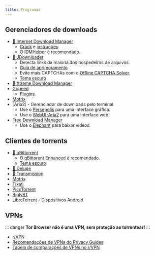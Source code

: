 ```yaml
---
title: Programas
---
```


## Gerenciadores de downloads

- [🌟 Internet Download Manager](https://www.internetdownloadmanager.com)
  - [Crack](https://cracksurl.com/internet-download-manager) e [instruções](https://rentry.org/installidm).
  - O [IDMHelper](https://github.com/unamer/IDMHelper) é recomendado.
- [🌟 JDownloader](https://jdownloader.org/jdownloader2)
  - Detecta links da maioria dos hospedeiros de arquivos.
  - [Guia de aprimoramento](https://lemmy.world/post/3098414)
  - Evite mais CAPTCHAs com o
    [Offline CAPTCHA Solver](https://github.com/cracker0dks/CaptchaSolver).
  - [Tema escuro](https://support.jdownloader.org/Knowledgebase/Article/View/dark-mode-theme)
- [🌟 Xtreme Download Manager](https://xtremedownloadmanager.com)
- [Gopeed](https://gopeed.com)
  - [Plugins](https://github.com/search?q=topic%3Agopeed-extension&type=repositories).
- [Motrix](https://motrix.app)
- [Aria2] - Gerenciador de downloads pelo terminal.
  - Use o [Persepolis](https://persepolisdm.github.io) para uma interface gráfica.
  - Use o [WebUI-Aria2](https://github.com/ziahamza/webui-aria2) para uma interface web.
- [Free Download Manager](https://www.freedownloadmanager.org)
  - Use o [Elephant](https://github.com/meowcateatrat/elephant) para baixar vídeos.

## Clientes de torrents

- [🌟 qBittorrent](https://www.qbittorrent.org)
  - O [qBittorent Enhanced](https://github.com/c0re100/qBittorrent-Enhanced-Edition) é recomendado.
  - [Tema escuro](https://draculatheme.com/qbittorrent)
- [🌟 Deluge](https://dev.deluge-torrent.org)
- [🌟 Transmission](https://transmissionbt.com)
- [Motrix](https://motrix.app)
- [Tixati](https://tixati.com)
- [PicoTorrent](https://picotorrent.org)
- [BiglyBT](https://www.biglybt.com)
- [LibreTorrent](https://github.com/proninyaroslav/libretorrent) - Dispositivos Android

## VPNs

::: danger
**Tor Browser não é uma VPN, sem proteção ao torrentear!**
:::

- [r/VPN](https://www.reddit.com/r/VPN)
- [Recomendações de VPNs do Privacy Guides](https://www.privacyguides.org/vpn)
- [Tabela de comparações de VPNs no r/VPN](https://www.reddit.com/m736zt)
